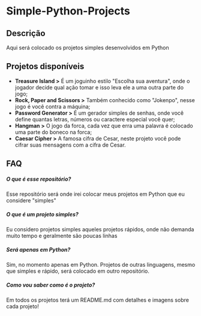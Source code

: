 # Simple-Python-Projects
## Descrição
Aqui será colocado os projetos simples desenvolvidos em Python

## Projetos disponíveis
* **Treasure Island >** É um joguinho estilo "Escolha sua aventura", onde o jogador decide qual ação tomar e isso leva ele a uma outra parte do jogo;
* **Rock, Paper and Scissors >** Também conhecido como "Jokenpo", nesse jogo é você contra a máquina;
* **Password Generator >** É um gerador simples de senhas, onde você define quantas letras, números ou caractere especial você quer;
* **Hangman >** O jogo da forca, cada vez que erra uma palavra é colocado uma parte do boneco na forca;
* **Caesar Cipher >** A famosa cifra de Cesar, neste projeto você pode cifrar suas mensagens com a cifra de Cesar.

## FAQ
##### O que é esse repositório?
Esse repositório será onde irei colocar meus projetos em Python que eu considere "simples"

##### O que é um projeto simples?
Eu considero projetos simples aqueles projetos rápidos, onde não demanda muito tempo e geralmente são poucas linhas

##### Será apenas em Python?
Sim, no momento apenas em Python. Projetos de outras linguagens, mesmo que simples e rápido, será colocado em outro repositório.

##### Como vou saber como é o projeto?
Em todos os projetos terá um README.md com detalhes e imagens sobre cada projeto!
